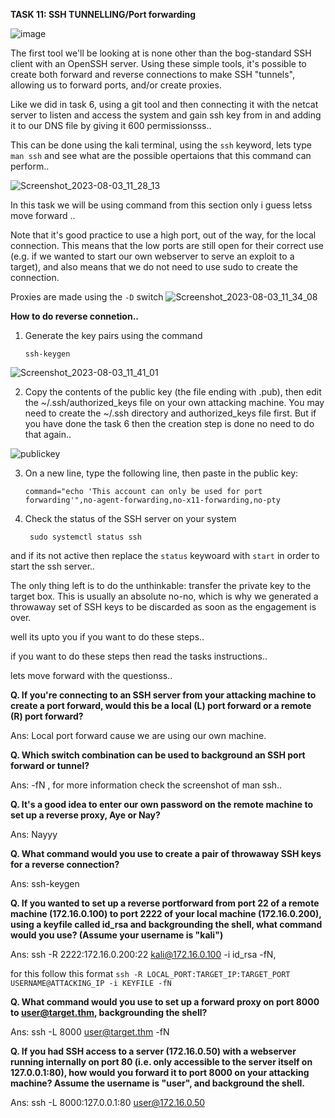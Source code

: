 **TASK 11: SSH TUNNELLING/Port forwarding**

![image](https://github.com/Anirudh-Saxena/Wreath-Writeup-THM/assets/73027020/acac5495-e92f-42a2-befa-45998fe5bc83)

The first tool we'll be looking at is none other than the bog-standard SSH client with an OpenSSH server. Using these simple tools, it's possible to create both forward and reverse connections to make SSH "tunnels", allowing us to forward ports, and/or create proxies.

Like we did in task 6, using a git tool and then connecting it with the netcat server to listen and access the system and gain ssh key from in and adding it to our DNS file by giving it 600 permissionsss..

This can be done using the kali terminal, using the `ssh` keyword, lets type `man ssh` and see what are the possible opertaions that this command can perform..

![Screenshot_2023-08-03_11_28_13](https://github.com/Anirudh-Saxena/Wreath-Writeup-THM/assets/73027020/9f1015b6-b0bb-4d95-9793-4d117dc41a99)

In this task we will be using command from this section only i guess letss move forward ..

Note that it's good practice to use a high port, out of the way, for the local connection. This means that the low ports are still open for their correct use (e.g. if we wanted to start our own webserver to serve an exploit to a target), and also means that we do not need to use sudo to create the connection. 

Proxies are made using the `-D` switch 
![Screenshot_2023-08-03_11_34_08](https://github.com/Anirudh-Saxena/Wreath-Writeup-THM/assets/73027020/daa4956f-6d85-42dd-95cb-bd8196ebdb41)

**How to do reverse connetion..**

1. Generate the key pairs using the command

       ssh-keygen
![Screenshot_2023-08-03_11_41_01](https://github.com/Anirudh-Saxena/Wreath-Writeup-THM/assets/73027020/b72a7b16-ead8-47d5-beac-0010c09c9505)


2. Copy the contents of the public key (the file ending with .pub), then edit the ~/.ssh/authorized_keys file on your own attacking machine. You may need to create the ~/.ssh directory and authorized_keys file first. But if you have done the task 6 then the creation step is done no need to do that again..

  ![publickey](https://github.com/Anirudh-Saxena/Wreath-Writeup-THM/assets/73027020/30768cef-7908-4384-8776-d03b50709a85)

3. On a new line, type the following line, then paste in the public key:

       command="echo 'This account can only be used for port forwarding'",no-agent-forwarding,no-x11-forwarding,no-pty

4. Check the status of the SSH server on your system

        sudo systemctl status ssh
and if its not active then replace the `status` keywoard with `start` in order to start the ssh server..

The only thing left is to do the unthinkable: transfer the private key to the target box. This is usually an absolute no-no, which is why we generated a throwaway set of SSH keys to be discarded as soon as the engagement is over.

well its upto you if you want to do these steps..

if you want to do these steps then read the tasks instructions..

lets move forward with the questionss..

**Q. If you're connecting to an SSH server from your attacking machine to create a port forward, would this be a local (L) port forward or a remote (R) port forward?**

Ans: Local port forward cause we are using our own machine.

**Q. Which switch combination can be used to background an SSH port forward or tunnel?**

Ans: -fN , for more information check the screenshot of man ssh..

**Q. It's a good idea to enter our own password on the remote machine to set up a reverse proxy, Aye or Nay?**

Ans: Nayyy

**Q. What command would you use to create a pair of throwaway SSH keys for a reverse connection?**

Ans: ssh-keygen

**Q. If you wanted to set up a reverse portforward from port 22 of a remote machine (172.16.0.100) to port 2222 of your local machine (172.16.0.200), using a keyfile called id_rsa and backgrounding the shell, what command would you use? (Assume your username is "kali")**

Ans: ssh -R 2222:172.16.0.200:22 kali@172.16.0.100 -i id_rsa -fN, 

for this follow this format `ssh -R LOCAL_PORT:TARGET_IP:TARGET_PORT USERNAME@ATTACKING_IP -i KEYFILE -fN`

**Q. What command would you use to set up a forward proxy on port 8000 to user@target.thm, backgrounding the shell?**

Ans: ssh -L 8000 user@target.thm -fN

**Q. If you had SSH access to a server (172.16.0.50) with a webserver running internally on port 80 (i.e. only accessible to the server itself on 127.0.0.1:80), how would you forward it to port 8000 on your attacking machine? Assume the username is "user", and background the shell.**

Ans: ssh -L 8000:127.0.0.1:80 user@172.16.0.50


